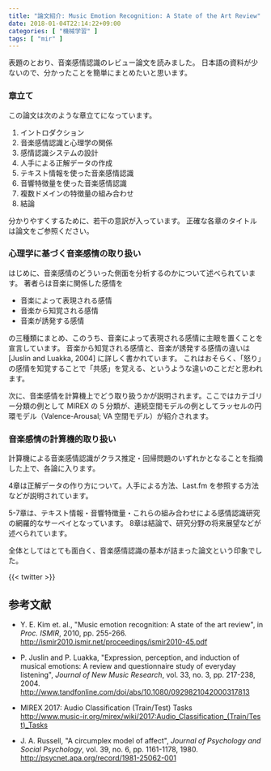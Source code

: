 ```yaml
---
title: "論文紹介: Music Emotion Recognition: A State of the Art Review"
date: 2018-01-04T22:14:22+09:00
categories: [ "機械学習" ]
tags: [ "mir" ]
---
```


表題のとおり、音楽感情認識のレビュー論文を読みました。
日本語の資料が少ないので、分かったことを簡単にまとめたいと思います。

### 章立て

この論文は次のような章立てになっています。

1. イントロダクション
2. 音楽感情認識と心理学の関係
3. 感情認識システムの設計
4. 人手による正解データの作成
5. テキスト情報を使った音楽感情認識
6. 音響特徴量を使った音楽感情認識
7. 複数ドメインの特徴量の組み合わせ
8. 結論

分かりやすくするために、若干の意訳が入っています。
正確な各章のタイトルは論文をご参照ください。

### 心理学に基づく音楽感情の取り扱い

はじめに、音楽感情のどういった側面を分析するのかについて述べられています。
著者らは音楽に関係した感情を

- 音楽によって表現される感情
- 音楽から知覚される感情
- 音楽が誘発する感情

の三種類にまとめ、このうち、音楽によって表現される感情に主眼を置くことを宣言しています。
音楽から知覚される感情と、音楽が誘発する感情の違いは \[Juslin and Luakka, 2004\] に詳しく書かれています。
これはおそらく、「怒り」の感情を知覚することで「共感」を覚える、というような違いのことだと思われます。

次に、音楽感情を計算機上でどう取り扱うかが説明されます。ここではカテゴリー分類の例として MIREX の 5 分類が、連続空間モデルの例としてラッセルの円環モデル（Valence-Arousal; VA 空間モデル）が紹介されます。

### 音楽感情の計算機的取り扱い

計算機による音楽感情認識がクラス推定・回帰問題のいずれかとなることを指摘した上で、各論に入ります。

4章は正解データの作り方について。人手による方法、Last.fm を参照する方法などが説明されています。

5-7章は、テキスト情報・音響特徴量・これらの組み合わせによる感情認識研究の網羅的なサーベイとなっています。
8章は結論で、研究分野の将来展望などが述べられています。

全体としてはとても面白く、音楽感情認識の基本が詰まった論文という印象でした。

{{< twitter >}}

## 参考文献
- Y. E. Kim et. al., "Music emotion recognition: A state of the art review", in _Proc. ISMIR_, 2010, pp. 255-266.<br />
  <span style="word-break: break-all;">
  http://ismir2010.ismir.net/proceedings/ismir2010-45.pdf
  </span>

- P. Juslin and P. Luakka, "Expression, perception, and induction of musical emotions: A review and questionnaire study of everyday listening", _Journal of New Music Research_, vol. 33, no. 3, pp. 217-238, 2004.<br />
  <span style="word-break: break-all;">
  http://www.tandfonline.com/doi/abs/10.1080/0929821042000317813
  </span>

- MIREX 2017: Audio Classification (Train/Test) Tasks<br />
  <span style="word-break: break-all;">
  http://www.music-ir.org/mirex/wiki/2017:Audio_Classification_(Train/Test)_Tasks
  </span>

- J. A. Russell, "A circumplex model of affect", _Journal of Psychology and Social Psychology_, vol. 39, no. 6, pp. 1161-1178, 1980.<br />
  <span style="word-break: break-all;">
  http://psycnet.apa.org/record/1981-25062-001
  </span>
